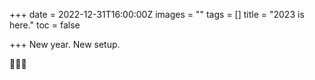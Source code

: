 +++
date = 2022-12-31T16:00:00Z
images = ""
tags = []
title = "2023 is here."
toc = false

+++
New year. New setup.

🎉🎉🎉